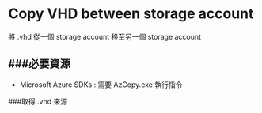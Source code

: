 # Copy VHD between storage account

<script type="text/javascript" src="../gitbook/app.js"></script>
<script type="text/javascript" src="../js/general.js"></script>

將 .vhd 從一個 storage account 移至另一個 storage account

###必要資源
---

* Microsoft Azure SDKs : 需要 AzCopy.exe 執行指令

###取得 .vhd 來源

